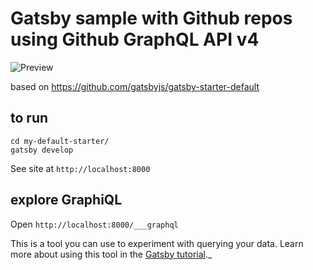 # Gatsby sample with Github repos using Github GraphQL API v4

![Preview](./screens/github_repos_in_gatsby.gif)

based on https://github.com/gatsbyjs/gatsby-starter-default

## to run

```shell
cd my-default-starter/
gatsby develop
```

See site at `http://localhost:8000`

## explore GraphiQL 

Open `http://localhost:8000/___graphql`

This is a tool you can use to experiment with querying your data. Learn more about using this tool in the [Gatsby tutorial](https://www.gatsbyjs.org/tutorial/part-five/#introducing-graphiql)._
